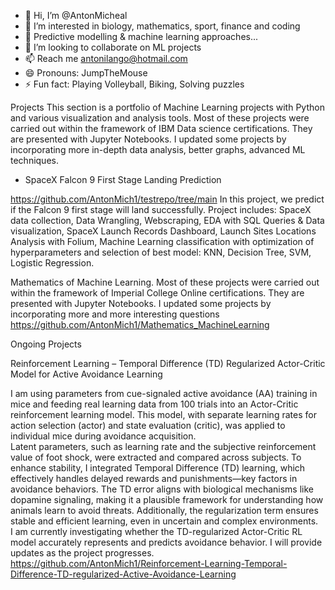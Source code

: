 - 👋 Hi, I’m @AntonMicheal
- 👀 I’m interested in biology, mathematics, sport, finance and coding
- 🌱 Predictive modelling & machine learning approaches...
- 💞️ I’m looking to collaborate on ML projects
- 📫 Reach me antonilango@hotmail.com
- 😄 Pronouns: JumpTheMouse
- ⚡ Fun fact: Playing Volleyball, Biking, Solving puzzles

<!---
AntonMich1/AntonMich1 is a ✨ special ✨ repository because its `README.md` (this file) appears on your GitHub profile.
You can click the Preview link to take a look at your changes.
--->
Projects
This section is a portfolio of Machine Learning projects with Python and various visualization and analysis tools. Most of these projects were carried out within the framework of IBM Data science certifications. They are presented with Jupyter Notebooks. I updated some projects by incorporating more in-depth data analysis, better graphs, advanced ML techniques.
* SpaceX Falcon 9 First Stage Landing Prediction
  
https://github.com/AntonMich1/testrepo/tree/main
In this project, we predict if the Falcon 9 first stage will land successfully. Project includes: SpaceX data collection, Data Wrangling, Webscraping, EDA with SQL Queries & Data visualization, SpaceX Launch Records Dashboard, Launch Sites Locations Analysis with Folium, Machine Learning classification with optimization of hyperparameters and selection of best model: KNN, Decision Tree, SVM, Logistic Regression.

Mathematics of Machine Learning. Most of these projects were carried out within the framework of Imperial College Online certifications. They are presented with Jupyter Notebooks. I updated some projects by incorporating more and more interesting questions
https://github.com/AntonMich1/Mathematics_MachineLearning

Ongoing Projects

Reinforcement Learning – Temporal Difference (TD) Regularized Actor-Critic Model for Active Avoidance Learning

I am using parameters from cue-signaled active avoidance (AA) training in mice and feeding real learning data from 100 trials into an Actor-Critic reinforcement learning model. This model, with separate learning rates for action selection (actor) and state evaluation (critic), was applied to individual mice during avoidance acquisition.  
Latent parameters, such as learning rate and the subjective reinforcement value of foot shock, were extracted and compared across subjects. To enhance stability, I integrated Temporal Difference (TD) learning, which effectively handles delayed rewards and punishments—key factors in avoidance behaviors. The TD error aligns with biological mechanisms like dopamine signaling, making it a plausible framework for understanding how animals learn to avoid threats. Additionally, the regularization term ensures stable and efficient learning, even in uncertain and complex environments.  
I am currently investigating whether the TD-regularized Actor-Critic RL model accurately represents and predicts avoidance behavior. I will provide updates as the project progresses. 
https://github.com/AntonMich1/Reinforcement-Learning-Temporal-Difference-TD-regularized-Active-Avoidance-Learning


